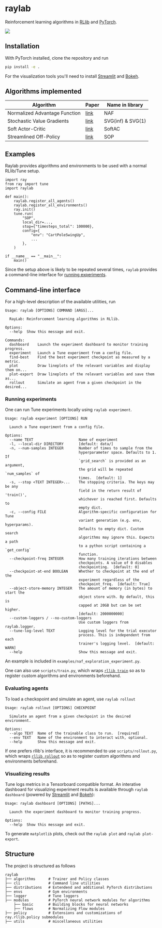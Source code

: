 # raylab
Reinforcement learning algorithms in [RLlib](https://github.com/ray-project/ray/tree/master/rllib) and [PyTorch](https://pytorch.org).

![](https://i.imgur.com/DlOemPW.png)

## Installation
With PyTorch installed, clone the repository and run
```bash
pip install -e .
```

For the visualization tools you'll need to install [Streamlit](http://streamlit.io) and [Bokeh](https://docs.bokeh.org/en/latest/).

## Algorithms implemented

| Algorithm | Paper | Name in library |
| --------- | ----- | --------------- |
| Normalized Advantage Function | [link](http://proceedings.mlr.press/v48/gu16.html) | NAF |
| Stochastic Value Gradients | [link](http://papers.nips.cc/paper/5796-learning-continuous-control-policies-by-stochastic-value-gradients) | SVG(inf) & SVG(1) |
| Soft Actor-Critic | [link](http://proceedings.mlr.press/v80/haarnoja18b.html) | SoftAC |
| Streamlined Off-Policy | [link](https://arxiv.org/abs/1910.02208) | SOP |

## Examples

Raylab provides algorithms and environments to be used with a normal RLlib/Tune setup. 
```python=
import ray
from ray import tune
import raylab

def main():
    raylab.register_all_agents()
    raylab.register_all_environments()
    ray.init()
    tune.run(
        "SOP",
        local_dir=...,
        stop={"timesteps_total": 100000},
        config={
            "env": "CartPoleSwingUp",
            ...
        },
    )

if __name__ == "__main__":
    main()
```

Since the setup above is likely to be repeated several times, `raylab` provides a command-line interface for [running experiments](#Running-experiments).

## Command-line interface

For a high-level description of the available utilities, run
```
Usage: raylab [OPTIONS] COMMAND [ARGS]...

  RayLab: Reinforcement learning algorithms in RLlib.

Options:
  --help  Show this message and exit.

Commands:
  dashboard    Launch the experiment dashboard to monitor training progress.
  experiment   Launch a Tune experiment from a config file.
  find-best    Find the best experiment checkpoint as measured by a metric.
  plot         Draw lineplots of the relevant variables and display them on...
  plot-export  Draw lineplots of the relevant variables and save them as...
  rollout      Simulate an agent from a given checkpoint in the desired...
```

### Running experiments
One can run Tune experiments locally using `raylab experiment`.
```
Usage: raylab experiment [OPTIONS] RUN

  Launch a Tune experiment from a config file.

Options:
  --name TEXT                     Name of experiment
  -l, --local-dir DIRECTORY       [default: data/]
  -n, --num-samples INTEGER       Number of times to sample from the
                                  hyperparameter space. Defaults to 1. If
                                  `grid_search` is provided as an argument,
                                  the grid will be repeated `num_samples` of
                                  times.  [default: 1]
  -s, --stop <TEXT INTEGER>...    The stopping criteria. The keys may be any
                                  field in the return result of 'train()',
                                  whichever is reached first. Defaults to
                                  empty dict.
  -c, --config FILE               Algorithm-specific configuration for Tune
                                  variant generation (e.g. env, hyperparams).
                                  Defaults to empty dict. Custom search
                                  algorithms may ignore this. Expects a path
                                  to a python script containing a `get_config`
                                  function.
  --checkpoint-freq INTEGER       How many training iterations between
                                  checkpoints. A value of 0 disables
                                  checkpointing.  [default: 0]
  --checkpoint-at-end BOOLEAN     Whether to checkpoint at the end of the
                                  experiment regardless of the
                                  checkpoint_freq.  [default: True]
  --object-store-memory INTEGER   The amount of memory (in bytes) to start the
                                  object store with. By default, this is
                                  capped at 20GB but can be set higher.
                                  [default: 2000000000]
  --custom-loggers / --no-custom-loggers
                                  Use custom loggers from raylab.logger.
  --tune-log-level TEXT           Logging level for the trial executor
                                  process. This is independent from each
                                  trainer's logging level.  [default: WARN]
  --help                          Show this message and exit.
```
An example is included in `examples/naf_exploration_experiment.py`.

One can also use `scripts/train.py`, which wraps 
[`rllib train`](https://ray.readthedocs.io/en/latest/rllib-training.html#rllib-training-apis)
so as to register custom algorithms and environments beforehand.

### Evaluating agents
To load a checkopoint and simulate an agent, use `raylab rollout`
```
Usage: raylab rollout [OPTIONS] CHECKPOINT

  Simulate an agent from a given checkpoint in the desired environment.

Options:
  --algo TEXT  Name of the trainable class to run.  [required]
  --env TEXT   Name of the environment to interact with, optional.
  --help       Show this message and exit.
```

If one prefers rllib's interface, it is recommended to use `scripts/rollout.py`, which wraps 
[`rllib rollout`](https://ray.readthedocs.io/en/latest/rllib-training.html#evaluating-trained-policies)
so as to register custom algorithms and environments beforehand.

### Visualizing results
Tune logs metrics in a Tensorboard compatible format. An interative dashboard for visualizing experiment results is available through `raylab dashboard` (powered by [Streamlit](http://streamlit.io) and [Bokeh](https://docs.bokeh.org/en/latest/)):
```
Usage: raylab dashboard [OPTIONS] [PATHS]...

  Launch the experiment dashboard to monitor training progress.

Options:
  --help  Show this message and exit.

```
To generate `matplotlib` plots, check out the `raylab plot` and `raylab plot-export`.

## Structure
The project is structured as follows

    raylab
    ├── algorithms      # Trainer and Policy classes
    ├── cli             # Command line utilities
    ├── distributions   # Extendend and additional PyTorch distributions
    ├── envs            # Gym environments
    ├── logger          # Tune loggers
    ├── modules         # PyTorch neural network modules for algorithms
        ├── basic       # Building blocks for neural networks
        ├── flows       # Normalizing Flow modules
    ├── policy          # Extensions and customizations of ray.rllib.policy submodules
    ├── utils           # miscellaneous utilities
